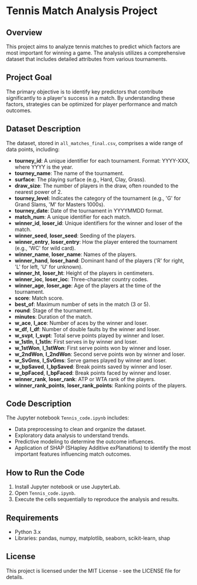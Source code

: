 
# Tennis Match Analysis Project

## Overview
This project aims to analyze tennis matches to predict which factors are most important for winning a game. The analysis utilizes a comprehensive dataset that includes detailed attributes from various tournaments.

## Project Goal
The primary objective is to identify key predictors that contribute significantly to a player's success in a match. By understanding these factors, strategies can be optimized for player performance and match outcomes.



## Dataset Description
The dataset, stored in `all_matches_final.csv`, comprises a wide range of data points, including:

- **tourney_id**: A unique identifier for each tournament. Format: YYYY-XXX, where YYYY is the year.
- **tourney_name**: The name of the tournament.
- **surface**: The playing surface (e.g., Hard, Clay, Grass).
- **draw_size**: The number of players in the draw, often rounded to the nearest power of 2.
- **tourney_level**: Indicates the category of the tournament (e.g., 'G' for Grand Slams, 'M' for Masters 1000s).
- **tourney_date**: Date of the tournament in YYYYMMDD format.
- **match_num**: A unique identifier for each match.
- **winner_id**, **loser_id**: Unique identifiers for the winner and loser of the match.
- **winner_seed**, **loser_seed**: Seeding of the players.
- **winner_entry**, **loser_entry**: How the player entered the tournament (e.g., 'WC' for wild card).
- **winner_name**, **loser_name**: Names of the players.
- **winner_hand**, **loser_hand**: Dominant hand of the players ('R' for right, 'L' for left, 'U' for unknown).
- **winner_ht**, **loser_ht**: Height of the players in centimeters.
- **winner_ioc**, **loser_ioc**: Three-character country codes.
- **winner_age**, **loser_age**: Age of the players at the time of the tournament.
- **score**: Match score.
- **best_of**: Maximum number of sets in the match (3 or 5).
- **round**: Stage of the tournament.
- **minutes**: Duration of the match.
- **w_ace**, **l_ace**: Number of aces by the winner and loser.
- **w_df**, **l_df**: Number of double faults by the winner and loser.
- **w_svpt**, **l_svpt**: Total serve points played by winner and loser.
- **w_1stIn**, **l_1stIn**: First serves in by winner and loser.
- **w_1stWon**, **l_1stWon**: First serve points won by winner and loser.
- **w_2ndWon**, **l_2ndWon**: Second serve points won by winner and loser.
- **w_SvGms**, **l_SvGms**: Serve games played by winner and loser.
- **w_bpSaved**, **l_bpSaved**: Break points saved by winner and loser.
- **w_bpFaced**, **l_bpFaced**: Break points faced by winner and loser.
- **winner_rank**, **loser_rank**: ATP or WTA rank of the players.
- **winner_rank_points**, **loser_rank_points**: Ranking points of the players.

## Code Description
The Jupyter notebook `Tennis_code.ipynb` includes:
- Data preprocessing to clean and organize the dataset.
- Exploratory data analysis to understand trends.
- Predictive modeling to determine the outcome influences.
- Application of SHAP (SHapley Additive exPlanations) to identify the most important features influencing match outcomes.

## How to Run the Code
1. Install Jupyter notebook or use JupyterLab.
2. Open `Tennis_code.ipynb`.
3. Execute the cells sequentially to reproduce the analysis and results.

## Requirements
- Python 3.x
- Libraries: pandas, numpy, matplotlib, seaborn, scikit-learn, shap

## License
This project is licensed under the MIT License - see the LICENSE file for details.



